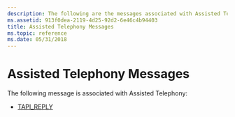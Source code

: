 ```yaml
---
description: The following are the messages associated with Assisted Telephony.
ms.assetid: 913f0dea-2119-4d25-92d2-6e46c4b94403
title: Assisted Telephony Messages
ms.topic: reference
ms.date: 05/31/2018
---
```


# Assisted Telephony Messages

The following message is associated with Assisted Telephony:

-   [TAPI\_REPLY](tapi-reply.md)

 

 




